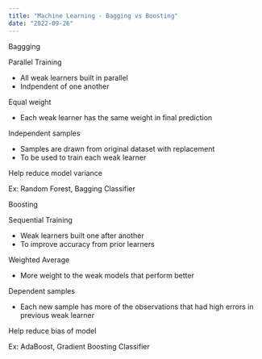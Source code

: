 ```yaml
---
title: "Machine Learning - Bagging vs Boosting"
date: "2022-09-26"
---
```


Baggging

Parallel Training
- All weak learners built in parallel
- Indpendent of one another

Equal weight
- Each weak learner has the same weight in final prediction

Independent samples
- Samples are drawn from original dataset with replacement
- To be used to train each weak learner

Help reduce model variance

Ex: Random Forest, Bagging Classifier


Boosting

Sequential Training
- Weak learners built one after another 
- To improve accuracy from prior learners

Weighted Average
- More weight to the weak models that perform better

Dependent samples
- Each new sample has more of the observations that had high errors in previous weak learner

Help reduce bias of model

Ex: AdaBoost, Gradient Boosting Classifier
